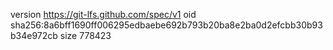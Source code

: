 version https://git-lfs.github.com/spec/v1
oid sha256:8a6bff1690ff006295edbaebe692b793b20ba8e2ba0d2efcbb30b93b34e972cb
size 778423
